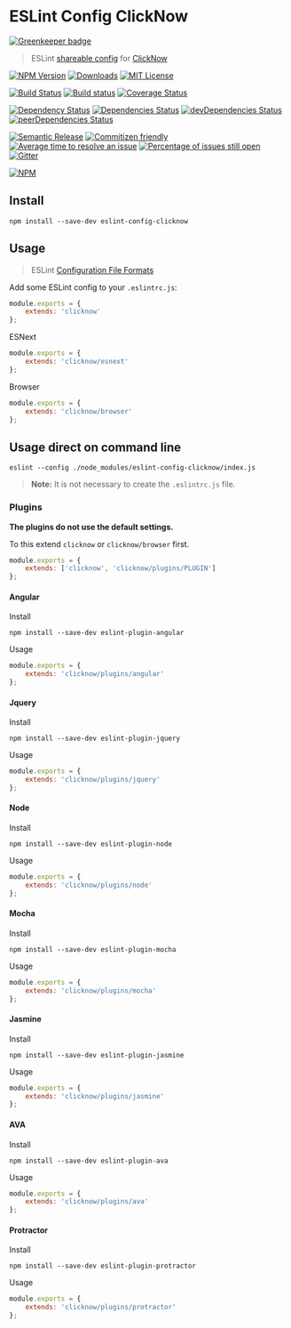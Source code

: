 # ESLint Config ClickNow

[![Greenkeeper badge](https://badges.greenkeeper.io/cknow/eslint-config-clicknow.svg)](https://greenkeeper.io/)
> ESLint [shareable config](http://eslint.org/docs/developer-guide/shareable-configs.html) for [ClickNow](https://github.com/cknow/eslint-config-clicknow)

[![NPM Version](https://img.shields.io/npm/v/eslint-config-clicknow.svg)](https://www.npmjs.com/package/eslint-config-clicknow)
[![Downloads](https://img.shields.io/npm/dt/eslint-config-clicknow.svg)](https://www.npmjs.com/package/eslint-config-clicknow)
[![MIT License](https://img.shields.io/npm/l/eslint-config-clicknow.svg)](LICENSE)

[![Build Status](https://travis-ci.org/cknow/eslint-config-clicknow.svg?branch=master)](https://travis-ci.org/cknow/eslint-config-clicknow)
[![Build status](https://ci.appveyor.com/api/projects/status/ssi4eyj2t72w3e8p/branch/master?svg=true)](https://ci.appveyor.com/project/cknow/eslint-config-clicknow/branch/master)
[![Coverage Status](https://coveralls.io/repos/github/cknow/eslint-config-clicknow/badge.svg?branch=master)](https://coveralls.io/github/cknow/eslint-config-clicknow?branch=master)

[![Dependency Status](https://dependencyci.com/github/cknow/eslint-config-clicknow/badge)](https://dependencyci.com/github/cknow/eslint-config-clicknow)
[![Dependencies Status](https://david-dm.org/cknow/eslint-config-clicknow/status.svg)](https://david-dm.org/cknow/eslint-config-clicknow)
[![devDependencies Status](https://david-dm.org/cknow/eslint-config-clicknow/dev-status.svg)](https://david-dm.org/cknow/eslint-config-clicknow?type=dev)
[![peerDependencies Status](https://david-dm.org/cknow/eslint-config-clicknow/peer-status.svg)](https://david-dm.org/cknow/eslint-config-clicknow?type=peer)

[![Semantic Release](https://img.shields.io/badge/%20%20%F0%9F%93%A6%F0%9F%9A%80-semantic--release-e10079.svg)](https://github.com/semantic-release/semantic-release)
[![Commitizen friendly](https://img.shields.io/badge/commitizen-friendly-brightgreen.svg)](http://commitizen.github.io/cz-cli/)
[![Average time to resolve an issue](http://isitmaintained.com/badge/resolution/cknow/eslint-config-clicknow.svg)](http://isitmaintained.com/project/cknow/eslint-config-clicknow)
[![Percentage of issues still open](http://isitmaintained.com/badge/open/cknow/eslint-config-clicknow.svg)](http://isitmaintained.com/project/cknow/eslint-config-clicknow)
[![Gitter](https://badges.gitter.im/cknow/eslint-config-clicknow.svg)](https://gitter.im/cknow/eslint-config-clicknow?utm_source=badge&utm_medium=badge&utm_campaign=pr-badge)

[![NPM](https://nodei.co/npm/eslint-config-clicknow.png?downloads=true&downloadRank=true&stars=true)](https://nodei.co/npm/eslint-config-clicknow)

## Install

```
npm install --save-dev eslint-config-clicknow
```

## Usage
> ESLint [Configuration File Formats](http://eslint.org/docs/user-guide/configuring#configuration-file-formats)

Add some ESLint config to your `.eslintrc.js`:

```js
module.exports = {
    extends: 'clicknow'
};
```

ESNext

```js
module.exports = {
    extends: 'clicknow/esnext'
};
```

Browser

```js
module.exports = {
    extends: 'clicknow/browser'
};
```

## Usage direct on command line

```
eslint --config ./node_modules/eslint-config-clicknow/index.js
```

> **Note:** It is not necessary to create the `.eslintrc.js` file.

### Plugins

**The plugins do not use the default settings.**

To this extend `clicknow` or `clicknow/browser` first.

```js
module.exports = {
    extends: ['clicknow', 'clicknow/plugins/PLUGIN']
};
```

#### Angular

Install

```
npm install --save-dev eslint-plugin-angular
```

Usage

```js
module.exports = {
    extends: 'clicknow/plugins/angular'
};
```

#### Jquery

Install

```
npm install --save-dev eslint-plugin-jquery
```

Usage

```js
module.exports = {
    extends: 'clicknow/plugins/jquery'
};
```

#### Node

Install

```
npm install --save-dev eslint-plugin-node
```

Usage

```js
module.exports = {
    extends: 'clicknow/plugins/node'
};
```

#### Mocha

Install

```
npm install --save-dev eslint-plugin-mocha
```

Usage

```js
module.exports = {
    extends: 'clicknow/plugins/mocha'
};
```

#### Jasmine

Install

```
npm install --save-dev eslint-plugin-jasmine
```

Usage

```js
module.exports = {
    extends: 'clicknow/plugins/jasmine'
};
```

#### AVA

Install

```
npm install --save-dev eslint-plugin-ava
```

Usage

```js
module.exports = {
    extends: 'clicknow/plugins/ava'
};
```

#### Protractor

Install

```
npm install --save-dev eslint-plugin-protractor
```

Usage

```js
module.exports = {
    extends: 'clicknow/plugins/protractor'
};
```
